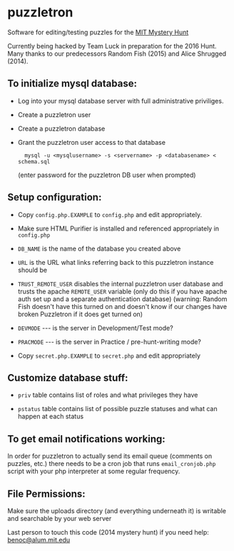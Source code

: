 # puzzletron

Software for editing/testing puzzles for the
[MIT Mystery Hunt](http://www.mit.edu/~puzzle/)

Currently being hacked by Team Luck in preparation for the 2016
Hunt. Many thanks to our predecessors Random Fish (2015) and Alice
Shrugged (2014).

## To initialize mysql database:

* Log into your mysql database server with full administrative
  priviliges.
* Create a puzzletron user
* Create a puzzletron database
* Grant the puzzletron user access to that database

        mysql -u <mysqlusername> -s <servername> -p <databasename> < schema.sql

  (enter password for the puzzletron DB user when prompted)

## Setup configuration:

* Copy `config.php.EXAMPLE` to `config.php` and edit appropriately.

* Make sure HTML Purifier is installed and referenced appropriately in
  `config.php`

* `DB_NAME` is the name of the database you created above

* `URL` is the URL what links referring back to this puzzletron
  instance should be

* `TRUST_REMOTE_USER` disables the internal puzzletron user database
  and trusts the apache `REMOTE_USER` variable (only do this if you
  have apache auth set up and a separate authentication database)
  (warning: Random Fish doesn't have this turned on and doesn't know
  if our changes have broken Puzzletron if it does get turned on)

* `DEVMODE` --- is the server in Development/Test mode?

* `PRACMODE` --- is the server in Practice / pre-hunt-writing mode?

* Copy `secret.php.EXAMPLE` to `secret.php` and edit appropriately

## Customize database stuff:

* `priv` table contains list of roles and what privileges they have

* `pstatus` table contains list of possible puzzle statuses and what
  can happen at each status

## To get email notifications working:

In order for puzzletron to actually send its email queue (comments on
puzzles, etc.)  there needs to be a cron job that runs
`email_cronjob.php` script with your php interpreter at some regular
frequency.

## File Permissions:

Make sure the uploads directory (and everything underneath it) is
writable and searchable by your web server

Last person to touch this code (2014 mystery hunt) if you need help:
benoc@alum.mit.edu
